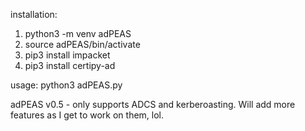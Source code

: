 installation:
1. python3 -m venv adPEAS
2. source adPEAS/bin/activate
3. pip3 install impacket
4. pip3 install certipy-ad

usage: python3 adPEAS.py

adPEAS v0.5 - only supports ADCS and kerberoasting. Will add more features as I get to work on them, lol.
